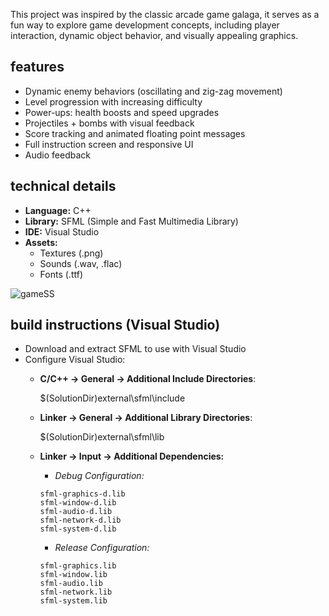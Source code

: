 This project was inspired by the classic arcade game galaga, it serves as a fun way to explore game development concepts, including player interaction, dynamic object behavior, and visually appealing graphics.

## features
- Dynamic enemy behaviors (oscillating and zig-zag movement)
- Level progression with increasing difficulty
- Power-ups: health boosts and speed upgrades
- Projectiles + bombs with visual feedback
- Score tracking and animated floating point messages
- Full instruction screen and responsive UI
- Audio feedback

## technical details
- **Language:** C++
- **Library:** SFML (Simple and Fast Multimedia Library)
- **IDE:** Visual Studio
- **Assets:** 
  - Textures (.png)
  - Sounds (.wav, .flac)
  - Fonts (.ttf)

![gameSS](https://github.com/user-attachments/assets/0dbad57e-e9d7-4e9c-b8ad-4952e0451966)



## build instructions (Visual Studio)
- Download and extract SFML to use with Visual Studio
- Configure Visual Studio:
  - **C/C++ → General → Additional Include Directories**:
    
    $(SolutionDir)external\sfml\include
  - **Linker → General → Additional Library Directories**:
  
    $(SolutionDir)external\sfml\lib
  - **Linker → Input → Additional Dependencies:**
    - *Debug Configuration:*
    ```
    sfml-graphics-d.lib
    sfml-window-d.lib
    sfml-audio-d.lib
    sfml-network-d.lib
    sfml-system-d.lib
    ```
    - *Release Configuration:*
    ```
    sfml-graphics.lib
    sfml-window.lib
    sfml-audio.lib
    sfml-network.lib
    sfml-system.lib
    ```
